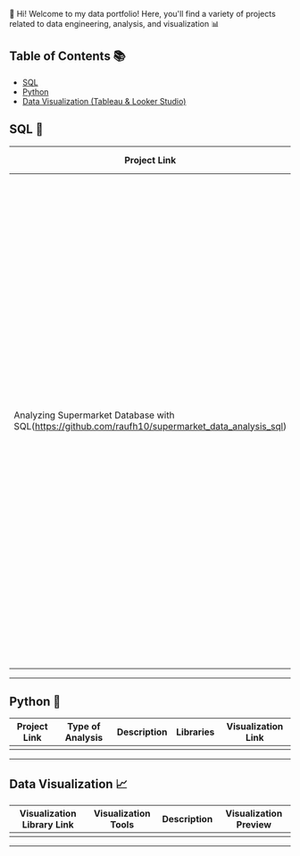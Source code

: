 👋 Hi! Welcome to my data portfolio! Here, you'll find a variety of projects related to data engineering, analysis, and visualization 📊

## Table of Contents 📚

- [SQL](#sql)
- [Python](#python)
- [Data Visualization (Tableau & Looker Studio)](#data-visualization)

## SQL 📝

| Project Link | Type of Analysis | Description | Visualization Link |
|---|---|---|---|
| Analyzing Supermarket Database with SQL(https://github.com/raufh10/supermarket_data_analysis_sql) | EDA | In this SQL project, I analyzed a Chinese supermarket database to answer business questions such as the categorization of products by their loss rates, the calculation of month-over-month sales growth, and the identification of top-selling products within each category. While applying SQL concepts like basic queries, join operations, aggregation functions, and window functions, I aimed to uncover insights into sales trends, product performance, and category-level profitability. | [Sales Performance Dashboard](https://public.tableau.com/views/SalesPerformanceDashboardv2_0/Dashboard?:language=en-US&:sid=&:display_count=n&:origin=viz_share_link) |

***

## Python 🐍

| Project Link | Type of Analysis | Description | Libraries | Visualization Link |
|---|---|---|---|---|
|   |   |   |   |   |

***

## Data Visualization 📈

| Visualization Library Link | Visualization Tools | Description | Visualization Preview
|---|---|---|---|
|   |   |   |   |

***
